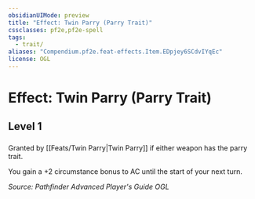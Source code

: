 ```yaml
---
obsidianUIMode: preview
title: "Effect: Twin Parry (Parry Trait)"
cssclasses: pf2e,pf2e-spell
tags:
  - trait/
aliases: "Compendium.pf2e.feat-effects.Item.EDpjey6SCdvIYqEc"
license: OGL
---
```

# Effect: Twin Parry (Parry Trait)
## Level 1
### 






Granted by [[Feats/Twin Parry|Twin Parry]] if either weapon has the parry trait.

You gain a +2 circumstance bonus to AC until the start of your next turn.

*Source: Pathfinder Advanced Player's Guide*
*OGL*